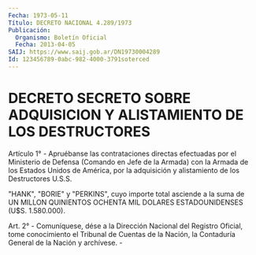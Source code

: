 ```yaml
---
Fecha: 1973-05-11
Título: DECRETO NACIONAL 4.289/1973
Publicación:
  Organismo: Boletín Oficial
  Fecha: 2013-04-05
SAIJ: https://www.saij.gob.ar/DN19730004289
Id: 123456789-0abc-982-4000-3791soterced
---
```

# DECRETO SECRETO SOBRE ADQUISICION Y ALISTAMIENTO DE LOS DESTRUCTORES

<a id="1"></a>
Artículo 1° - Apruébanse las contrataciones directas efectuadas por el Ministerio de Defensa (Comando en Jefe de la Armada) con la Armada de los Estados Unidos de América, por la adquisición y alistamiento de los Destructores U.S.S.

"HANK", "BORIE" y "PERKINS", cuyo importe total asciende a la suma de UN MILLON QUINIENTOS OCHENTA MIL DOLARES ESTADOUNIDENSES (U$S. 1.580.000).

<a id="2"></a>
Art. 2° - Comuníquese, dése a la Dirección Nacional del Registro Oficial, tome conocimiento el Tribunal de Cuentas de la Nación, la Contaduría General de la Nación y archívese. -